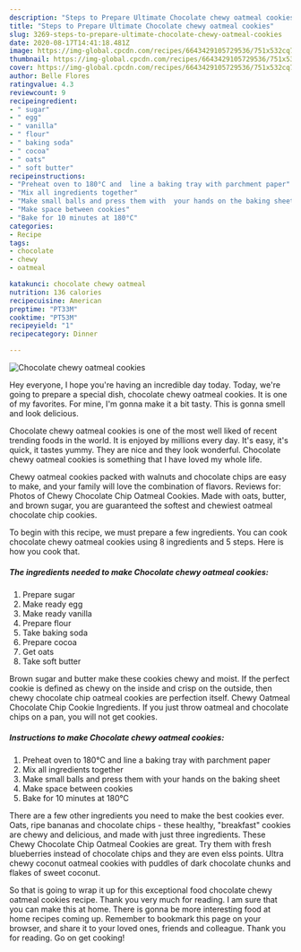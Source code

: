 ```yaml
---
description: "Steps to Prepare Ultimate Chocolate chewy oatmeal cookies"
title: "Steps to Prepare Ultimate Chocolate chewy oatmeal cookies"
slug: 3269-steps-to-prepare-ultimate-chocolate-chewy-oatmeal-cookies
date: 2020-08-17T14:41:18.481Z
image: https://img-global.cpcdn.com/recipes/6643429105729536/751x532cq70/chocolate-chewy-oatmeal-cookies-recipe-main-photo.jpg
thumbnail: https://img-global.cpcdn.com/recipes/6643429105729536/751x532cq70/chocolate-chewy-oatmeal-cookies-recipe-main-photo.jpg
cover: https://img-global.cpcdn.com/recipes/6643429105729536/751x532cq70/chocolate-chewy-oatmeal-cookies-recipe-main-photo.jpg
author: Belle Flores
ratingvalue: 4.3
reviewcount: 9
recipeingredient:
- " sugar"
- " egg"
- " vanilla"
- " flour"
- " baking soda"
- " cocoa"
- " oats"
- " soft butter"
recipeinstructions:
- "Preheat oven to 180°C and  line a baking tray with parchment paper"
- "Mix all ingredients together"
- "Make small balls and press them with  your hands on the baking sheet"
- "Make space between cookies"
- "Bake for 10 minutes at 180°C"
categories:
- Recipe
tags:
- chocolate
- chewy
- oatmeal

katakunci: chocolate chewy oatmeal 
nutrition: 136 calories
recipecuisine: American
preptime: "PT33M"
cooktime: "PT53M"
recipeyield: "1"
recipecategory: Dinner

---
```



![Chocolate chewy oatmeal cookies](https://img-global.cpcdn.com/recipes/6643429105729536/751x532cq70/chocolate-chewy-oatmeal-cookies-recipe-main-photo.jpg)

Hey everyone, I hope you're having an incredible day today. Today, we're going to prepare a special dish, chocolate chewy oatmeal cookies. It is one of my favorites. For mine, I'm gonna make it a bit tasty. This is gonna smell and look delicious.

Chocolate chewy oatmeal cookies is one of the most well liked of recent trending foods in the world. It is enjoyed by millions every day. It's easy, it's quick, it tastes yummy. They are nice and they look wonderful. Chocolate chewy oatmeal cookies is something that I have loved my whole life.

Chewy oatmeal cookies packed with walnuts and chocolate chips are easy to make, and your family will love the combination of flavors. Reviews for: Photos of Chewy Chocolate Chip Oatmeal Cookies. Made with oats, butter, and brown sugar, you are guaranteed the softest and chewiest oatmeal chocolate chip cookies.


To begin with this recipe, we must prepare a few ingredients. You can cook chocolate chewy oatmeal cookies using 8 ingredients and 5 steps. Here is how you cook that.

<!--inarticleads1-->

##### The ingredients needed to make Chocolate chewy oatmeal cookies:

1. Prepare  sugar
1. Make ready  egg
1. Make ready  vanilla
1. Prepare  flour
1. Take  baking soda
1. Prepare  cocoa
1. Get  oats
1. Take  soft butter


Brown sugar and butter make these cookies chewy and moist. If the perfect cookie is defined as chewy on the inside and crisp on the outside, then chewy chocolate chip oatmeal cookies are perfection itself. Chewy Oatmeal Chocolate Chip Cookie Ingredients. If you just throw oatmeal and chocolate chips on a pan, you will not get cookies. 

<!--inarticleads2-->

##### Instructions to make Chocolate chewy oatmeal cookies:

1. Preheat oven to 180°C and  line a baking tray with parchment paper
1. Mix all ingredients together
1. Make small balls and press them with  your hands on the baking sheet
1. Make space between cookies
1. Bake for 10 minutes at 180°C


There are a few other ingredients you need to make the best cookies ever. Oats, ripe bananas and chocolate chips - these healthy, &#34;breakfast&#34; cookies are chewy and delicious, and made with just three ingredients. These Chewy Chocolate Chip Oatmeal Cookies are great. Try them with fresh blueberries instead of chocolate chips and they are even elss points. Ultra chewy coconut oatmeal cookies with puddles of dark chocolate chunks and flakes of sweet coconut. 

So that is going to wrap it up for this exceptional food chocolate chewy oatmeal cookies recipe. Thank you very much for reading. I am sure that you can make this at home. There is gonna be more interesting food at home recipes coming up. Remember to bookmark this page on your browser, and share it to your loved ones, friends and colleague. Thank you for reading. Go on get cooking!
